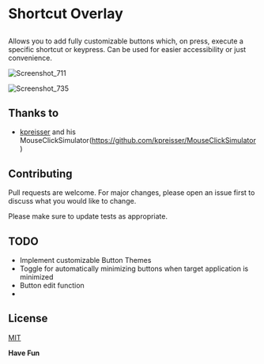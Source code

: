 # Shortcut Overlay
## 

Allows you to add fully customizable buttons which, on press, execute a specific shortcut or keypress. 
Can be used for easier accessibility or just convenience.

![Screenshot_711](https://user-images.githubusercontent.com/62386060/126181663-942fd3ea-d7c1-4e48-9b22-054d068340ea.png)

![Screenshot_735](https://user-images.githubusercontent.com/62386060/131834899-2d6de783-80fb-4a67-853d-f1c293c8c1e8.png)


## Thanks to
 
- [kpreisser](https://github.com/kpreisser) and his MouseClickSimulator(https://github.com/kpreisser/MouseClickSimulator)

## Contributing
Pull requests are welcome. For major changes, please open an issue first to discuss what you would like to change.

Please make sure to update tests as appropriate.

## TODO
- Implement customizable Button Themes
- Toggle for automatically minimizing buttons when target application is minimized
- Button edit function
- 

## License
[MIT](https://choosealicense.com/licenses/mit/)

**Have Fun**

